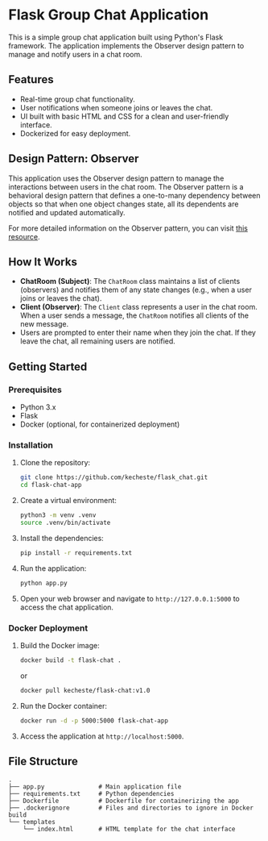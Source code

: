 # Flask Group Chat Application

This is a simple group chat application built using Python's Flask framework. The application implements the Observer design pattern to manage and notify users in a chat room.

## Features

- Real-time group chat functionality.
- User notifications when someone joins or leaves the chat.
- UI built with basic HTML and CSS for a clean and user-friendly interface.
- Dockerized for easy deployment.

## Design Pattern: Observer

This application uses the Observer design pattern to manage the interactions between users in the chat room. The Observer pattern is a behavioral design pattern that defines a one-to-many dependency between objects so that when one object changes state, all its dependents are notified and updated automatically.

For more detailed information on the Observer pattern, you can visit [this resource](https://refactoring.guru/design-patterns/observer).

## How It Works

- **ChatRoom (Subject)**: The `ChatRoom` class maintains a list of clients (observers) and notifies them of any state changes (e.g., when a user joins or leaves the chat).
- **Client (Observer)**: The `Client` class represents a user in the chat room. When a user sends a message, the `ChatRoom` notifies all clients of the new message.
- Users are prompted to enter their name when they join the chat. If they leave the chat, all remaining users are notified.

## Getting Started

### Prerequisites

- Python 3.x
- Flask
- Docker (optional, for containerized deployment)

### Installation

1. Clone the repository:

   ```bash
   git clone https://github.com/kecheste/flask_chat.git
   cd flask-chat-app
   ```

2. Create a virtual environment:

   ```bash
   python3 -m venv .venv
   source .venv/bin/activate
   ```

3. Install the dependencies:

   ```bash
   pip install -r requirements.txt
   ```

4. Run the application:

   ```bash
   python app.py
   ```

5. Open your web browser and navigate to `http://127.0.0.1:5000` to access the chat application.

### Docker Deployment

1. Build the Docker image:

   ```bash
   docker build -t flask-chat .
   ```

   or

   ```bash
   docker pull kecheste/flask-chat:v1.0
   ```

2. Run the Docker container:

   ```bash
   docker run -d -p 5000:5000 flask-chat-app
   ```

3. Access the application at `http://localhost:5000`.

## File Structure

```plaintext
.
├── app.py               # Main application file
├── requirements.txt     # Python dependencies
├── Dockerfile           # Dockerfile for containerizing the app
├── .dockerignore        # Files and directories to ignore in Docker build
└── templates
    └── index.html       # HTML template for the chat interface
```
